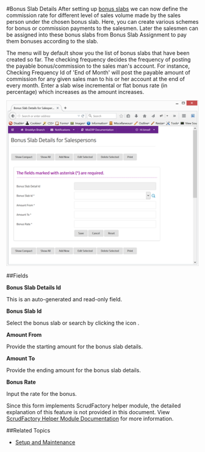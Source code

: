 #Bonus Slab Details
After setting up [bonus slabs](bonus-slabs.md) we
can now define the commission rate for different level
of sales volume made by the sales person under the chosen bonus slab. 
Here, you can create various schemes for bonus or commission payments
 to the salesmen. Later the salesmen can be assigned into these bonus 
slabs from Bonus Slab Assignment to pay them bonuses according to the 
slab.

The menu will by default show you the list of bonus slabs that have 
been created so far. The checking frequency decides the frequency of
 posting the payable bonus/commission to the sales man's account. 
For instance, Checking Frequency Id of 'End of Month' will post the
 payable amount of commission for any given sales man to his or her 
account at the end of every month. Enter a slab wise incremental or 
flat bonus rate (in percentage) which increases as the amount 
increases.



![Bonus Slab Details](images/bonus-slab-details.png)

##Fields

**Bonus Slab Details Id**

This is an auto-generated and read-only field.

**Bonus Slab Id**

Select the bonus slab or search by clicking the icon <i class="item-selector"></i>.

**Amount From**

Provide the starting amount for the bonus slab details.

**Amount To**

Provide the ending amount for the bonus slab details.

**Bonus Rate** 

Input the rate for the bonus.



<div class="alert-box scrud radius">
    Since this form implements ScrudFactory helper module, the detailed explanation of this feature is not provided
    in this document. View <a href="../../core-concepts/scrud-factory.md">ScrudFactory Helper Module Documentation</a>
    for more information.
</div>

##Related Topics
* [Setup and Maintenance](../setup-and-maintenance.md)
